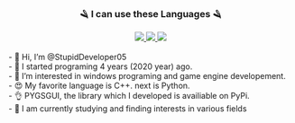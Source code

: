   <h3 align=center>🪒 I can use these Languages 🪒</h3>
  <div align=center>
    <a href="http://www.open-std.org/jtc1/sc22/wg14/">
      <img src="https://img.shields.io/badge/language-gray?style=plastic&logo=c&logoColor=black">
    </a>
    <a href="https://isocpp.org/">
      <img src="https://img.shields.io/badge/C++-blue?style=plastic&logo=c%2B%2B&logoColor=00599c">
    </a>
    <a href="https://www.python.org/">
      <img src="https://img.shields.io/badge/Python-yellow?style=plastic&logo=python&logoColor=00599c">
    </a>
    <br>
    <br>
  </div>
  <div>
- 👋 Hi, I’m @StupidDeveloper05 <br>
- 🐣 I started programing 4 years (2020 year) ago. <br>
- 👀 I’m interested in windows programing and game engine developement. <br>
- 😍 My favorite language is C++. next is Python. <br>
- 👌 PYGSGUI, the library which I developed is availiable on PyPi.<br>
- 🐣 I am currently studying and finding interests in various fields <br>
</div>
